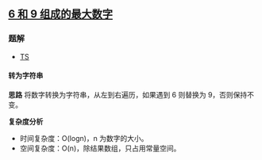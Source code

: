 ## [6 和 9 组成的最大数字](https://leetcode-cn.com/problems/maximum-69-number/)

### 题解
+ [TS](../../ts/1408/1323.ts)

#### 转为字符串
**思路**
将数字转换为字符串，从左到右遍历，如果遇到 6 则替换为 9，否则保持不变。

**复杂度分析**
+ 时间复杂度：O(logn)，n 为数字的大小。
+ 空间复杂度：O(n)，除结果数组，只占用常量空间。